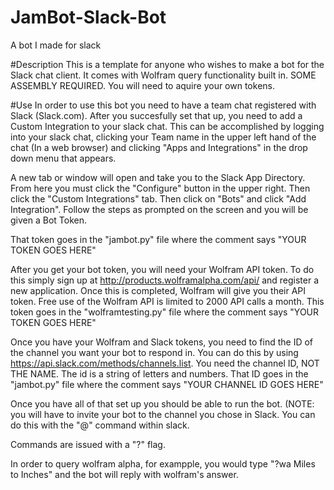 # JamBot-Slack-Bot
A bot I made for slack

#Description
This is a template for anyone who wishes to make a bot for the Slack chat client. It comes with Wolfram query functionality built in. SOME ASSEMBLY REQUIRED. You will need to aquire your own tokens.

#Use
In order to use this bot you need to have a team chat registered with Slack (Slack.com). After you succesfully set that up, you need to add a Custom Integration to your slack chat. This can be accomplished by logging into your slack chat, clicking your Team name in the upper left hand of the chat (In a web browser) and clicking "Apps and Integrations" in the drop down menu that appears. 

A new tab or window will open and take you to the Slack App Directory. From here you must click the "Configure" button in the upper right. Then click the "Custom Integrations" tab. Then click on "Bots" and click "Add Integration". Follow the steps as prompted on the screen and you will be given a Bot Token. 

That token goes in the "jambot.py" file where the comment says "YOUR TOKEN GOES HERE"

After you get your bot token, you will need your Wolfram API token. To do this simply sign up at http://products.wolframalpha.com/api/ and register a new application. Once this is completed, Wolfram will give you their API token. Free use of the Wolfram API is limited to 2000 API calls a month. This token goes in the "wolframtesting.py" file where the comment says "YOUR TOKEN GOES HERE"

Once you have your Wolfram and Slack tokens, you need to find the ID of the channel you want your bot to respond in. You can do this by using https://api.slack.com/methods/channels.list. You need the channel ID, NOT THE NAME. The id is a string of letters and numbers. That ID goes in the "jambot.py" file where the comment says "YOUR CHANNEL ID GOES HERE"

Once you have all of that set up you should be able to run the bot. (NOTE: you will have to invite your bot to the channel you chose in Slack. You can do this with the "@<botname>" command within slack.

Commands are issued with a "?" flag. 

In order to query wolfram alpha, for exampple, you would type "?wa Miles to Inches" and the bot will reply with wolfram's answer.
